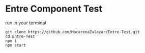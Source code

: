 # Entre Component Test
run in your terminal
```
git clone https://github.com/MacarenaZalazar/Entre-Test.git
cd Entre-Test
npm i
npm start
```
